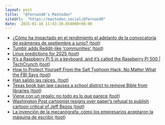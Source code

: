 ```yaml
---
layout: post
title:  "@fernand0's Mastodon"
siteUrl:  "https://mastodon.social/@fernand0"
date:  2025-01-16 11:43:38.054000+00:00
---
```

*  [¿Cómo ha impactado en el rendimiento el adelanto de la convocatoria de exámenes de septiembre a junio? ](https://inspecciongeneral.unizar.es/innovacion-y-prospectiva/como-ha-impactado-en-el-rendimiento-el-adelanto-de-la-convocatoria-d) ([toot](https://mastodon.social/@fernand0/113837855083878118))
*  [Tumblr adds Reddit-like ‘communities’ ](https://www.theverge.com/2024/12/13/24320336/tumblr-communities-reddit-topics-group) ([toot](https://mastodon.social/@fernand0/113837393563276276))
*  [Linux predictions for 2025 ](https://betanews.com/2024/12/13/linux-predictions-2025) ([toot](https://mastodon.social/@fernand0/113836400843385672))
*  [It’s a Raspberry Pi 5 in a keyboard, and it’s called the Raspberry Pi 500 \| TechCrunch ](https://techcrunch.com/2024/12/09/its-a-raspberry-pi-5-in-a-keyboard-and-its-called-the-raspberry-pi-500) ([toot](https://mastodon.social/@fernand0/113835597018479496))
*  [How to Protect Yourself From the Salt Typhoon Hack, No Matter What the FBI Says ](https://theintercept.com/2024/12/11/fbi-phone-encryption-salt-typhoon) ([toot](https://mastodon.social/@fernand0/113833821572387868))
*  [Han salido las raíces. ](https://avecesunafoto.wordpress.com/2025/01/15/han-salido-las-raices) ([toot](https://mastodon.social/@fernand0/113833684886671899))
*  [Texas book ban law causes a school district to remove Bible from libraries ](https://www.theguardian.com/us-news/2024/dec/30/texas-book-ban-law-bibl) ([toot](https://mastodon.social/@fernand0/113833474310664018))
*  [Viene con un regalo: no todo es lo que parece ](http://fernand0.github.io//ataques-puntos-entrada) ([toot](https://mastodon.social/@fernand0/113833390243993691))
*  [Washington Post cartoonist resigns over paper’s refusal to publish cartoon critical of Jeff Bezos ](https://www.theguardian.com/media/2025/jan/04/washington-post-cartoonist-resigns-jeff-bezo) ([toot](https://mastodon.social/@fernand0/113833368213771415))
*  [La invención de la mecanógrafa: cómo los empresarios aceptaron la máquina de escribir ](https://elblogdelascuriosidades.com.mx/2025/01/02/maquina-de-escribir-y-la-mecanografa) ([toot](https://mastodon.social/@fernand0/113833079473832526))

